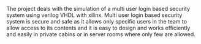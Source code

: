 The project deals with the simulation of a multi user login based security
system using verilog VHDL with xilinx.
Multi user login based security system is secure and safe as it allows only
specific users in the team to allow access to its contents and it is easy to
design and works efficiently and easily in private cabins or in server rooms
where only few are allowed.
